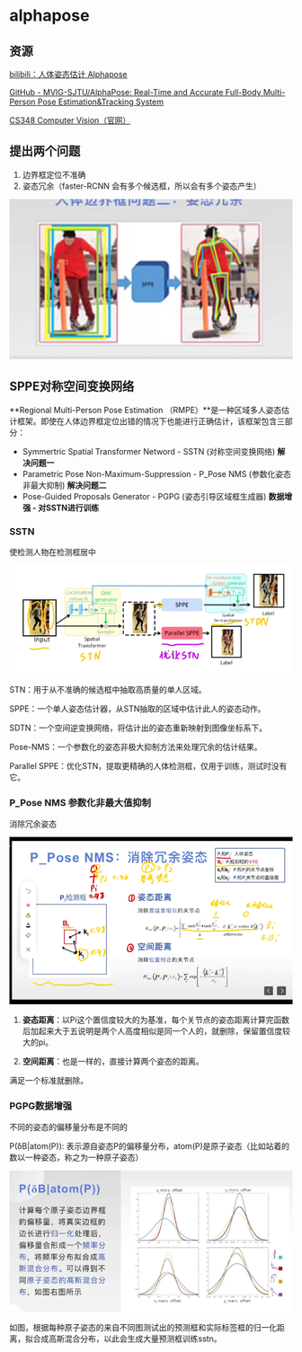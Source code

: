 # alphapose

## 资源
[bilibili：人体姿态估计 Alphapose](https://www.bilibili.com/video/BV1hb4y117mu?p=2&spm_id_from=pageDriver&vd_source=6beebf17d5aa6fb3d9fb4b629d0b319a)

[GitHub - MVIG-SJTU/AlphaPose: Real-Time and Accurate Full-Body Multi-Person Pose Estimation&amp;Tracking System](https://github.com/MVIG-SJTU/AlphaPose)

[CS348 Computer Vision（官网）](https://www.mvig.org/research/alphapose.html)

## 提出两个问题
1. 边界框定位不准确
2. 姿态冗余（faster-RCNN 会有多个候选框，所以会有多个姿态产生）

![](_attachments/old/2022-09-07-23-34-16.png)

## SPPE对称空间变换网络
**Regional Multi-Person Pose Estimation （RMPE）**是一种区域多人姿态估计框架。即使在人体边界框定位出错的情况下也能进行正确估计，该框架包含三部分：
* Symmertric Spatial Transformer Netword - SSTN (对称空间变换网络) **解决问题一**
* Parametric Pose Non-Maximum-Suppression - P_Pose NMS (参数化姿态非最大抑制) **解决问题二**
* Pose-Guided Proposals Generator - PGPG (姿态引导区域框生成器) **数据增强 - 对SSTN进行训练**

### SSTN
使检测人物在检测框居中

![](_attachments/old/2022-09-07-23-48-10.png)

STN：用于从不准确的候选框中抽取高质量的单人区域。

SPPE：一个单人姿态估计器，从STN抽取的区域中估计此人的姿态动作。

SDTN：一个空间逆变换网络，将估计出的姿态重新映射到图像坐标系下。

Pose-NMS：一个参数化的姿态非极大抑制方法来处理冗余的估计结果。

Parallel SPPE：优化STN，提取更精确的人体检测框，仅用于训练，测试时没有它。

### P_Pose NMS 参数化非最大值抑制
消除冗余姿态

![](_attachments/old/2022-09-08-00-02-33.png)

1. **姿态距离**：以Pi这个置信度较大的为基准，每个关节点的姿态距离计算完函数后加起来大于五说明是两个人高度相似是同一个人的，就删除，保留置信度较大的pi。

2. **空间距离**：也是一样的，直接计算两个姿态的距离。

满足一个标准就删除。

### PGPG数据增强
不同的姿态的偏移量分布是不同的

P(δB|atom(P)): 表示源自姿态P的偏移量分布，atom(P)是原子姿态（比如站着的数以一种姿态，称之为一种原子姿态）

![](_attachments/old/2022-09-08-00-19-11.png)

如图，根据每种原子姿态的来自不同图测试出的预测框和实际标签框的归一化距离，拟合成高斯混合分布，以此会生成大量预测框训练sstn。
